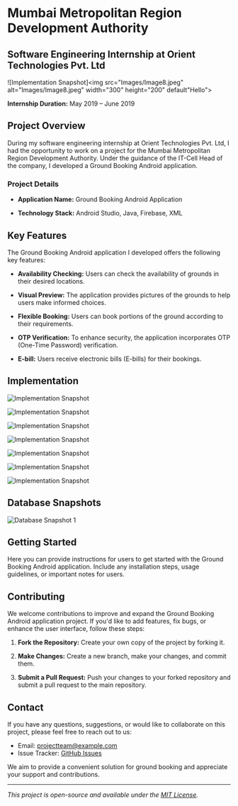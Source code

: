 # Mumbai Metropolitan Region Development Authority

## Software Engineering Internship at Orient Technologies Pvt. Ltd

![Implementation Snapshot]<img src="Images/Image8.jpeg" alt="Images/Image8.jpeg" width="300" height="200" default"Hello">

**Internship Duration:** May 2019 – June 2019

## Project Overview

During my software engineering internship at Orient Technologies Pvt. Ltd, I had the opportunity to work on a project for the Mumbai Metropolitan Region Development Authority. Under the guidance of the IT-Cell Head of the company, I developed a Ground Booking Android application.

### Project Details

- **Application Name:** Ground Booking Android Application

- **Technology Stack:** Android Studio, Java, Firebase, XML

## Key Features

The Ground Booking Android application I developed offers the following key features:

- **Availability Checking:** Users can check the availability of grounds in their desired locations.

- **Visual Preview:** The application provides pictures of the grounds to help users make informed choices.

- **Flexible Booking:** Users can book portions of the ground according to their requirements.

- **OTP Verification:** To enhance security, the application incorporates OTP (One-Time Password) verification.

- **E-bill:** Users receive electronic bills (E-bills) for their bookings.

## Implementation

![Implementation Snapshot](Images/Image9.jpeg)

![Implementation Snapshot](Images/Image7.jpeg)

![Implementation Snapshot](Images/Image4.jpeg)

![Implementation Snapshot](Images/Image5.jpeg)

![Implementation Snapshot](Images/Image6.jpeg)

![Implementation Snapshot](Images/Image3.jpeg)

![Implementation Snapshot](Images/Image2.jpeg)

## Database Snapshots

![Database Snapshot 1](Images/Image1.jpeg)

## Getting Started

Here you can provide instructions for users to get started with the Ground Booking Android application. Include any installation steps, usage guidelines, or important notes for users.

## Contributing

We welcome contributions to improve and expand the Ground Booking Android application project. If you'd like to add features, fix bugs, or enhance the user interface, follow these steps:

1. **Fork the Repository:** Create your own copy of the project by forking it.

2. **Make Changes:** Create a new branch, make your changes, and commit them.

3. **Submit a Pull Request:** Push your changes to your forked repository and submit a pull request to the main repository.

## Contact

If you have any questions, suggestions, or would like to collaborate on this project, please feel free to reach out to us:

- Email: projectteam@example.com
- Issue Tracker: [GitHub Issues](https://github.com/your-username/project-repo/issues)

We aim to provide a convenient solution for ground booking and appreciate your support and contributions.

---

*This project is open-source and available under the [MIT License](LICENSE.md).*
